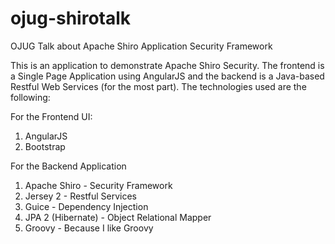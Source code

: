 # ojug-shirotalk
OJUG Talk about Apache Shiro Application Security Framework

This is an application to demonstrate Apache Shiro Security.  The frontend is a Single Page Application using AngularJS and the backend is a Java-based Restful Web Services (for the most part). The technologies used are the following:

For the Frontend UI:  
  1. AngularJS  
  2. Bootstrap  

For the Backend Application  
  1. Apache Shiro - Security Framework
  2. Jersey 2 - Restful Services
  3. Guice - Dependency Injection
  4. JPA 2 (Hibernate) - Object Relational Mapper
  5. Groovy - Because I like Groovy
